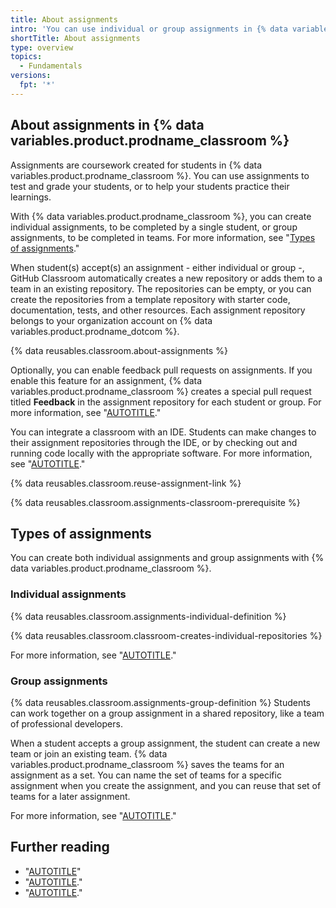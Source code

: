 ```yaml
---
title: About assignments
intro: 'You can use individual or group assignments in {% data variables.product.prodname_classroom %} to teach students and grade their work.'
shortTitle: About assignments
type: overview
topics: 
  - Fundamentals
versions:
  fpt: '*'
---
```


## About assignments in {% data variables.product.prodname_classroom %}

Assignments are coursework created for students in {% data variables.product.prodname_classroom %}. You can use assignments to test and grade your students, or to help your students practice their learnings.

With {% data variables.product.prodname_classroom %}, you can create individual assignments, to be completed by a single student, or group assignments, to be completed in teams. For more information, see "[Types of assignments](#types-of-assignments)."

When student(s) accept(s) an assignment - either individual or group -, GitHub Classroom automatically creates a new repository or adds them to a team in an existing repository. The repositories can be empty, or you can create the repositories from a template repository with starter code, documentation, tests, and other resources. Each assignment repository belongs to your organization account on {% data variables.product.prodname_dotcom %}.

{% data reusables.classroom.about-assignments %}

Optionally, you can enable feedback pull requests on assignments. If you enable this feature for an assignment, {% data variables.product.prodname_classroom %} creates a special pull request titled **Feedback** in the assignment repository for each student or group. For more information, see "[AUTOTITLE](/education/manage-coursework-with-github-classroom/teach-with-github-classroom/leave-feedback-with-pull-requests)."

You can integrate a classroom with an IDE. Students can make changes to their assignment repositories through the IDE, or by checking out and running code locally with the appropriate software. For more information, see "[AUTOTITLE](/education/manage-coursework-with-github-classroom/integrate-github-classroom-with-an-ide/integrate-github-classroom-with-an-ide)."

{% data reusables.classroom.reuse-assignment-link %}

{% data reusables.classroom.assignments-classroom-prerequisite %}

## Types of assignments 

You can create both individual assignments and group assignments with {% data variables.product.prodname_classroom %}.

### Individual assignments

{% data reusables.classroom.assignments-individual-definition %}

{% data reusables.classroom.classroom-creates-individual-repositories %}

For more information, see "[AUTOTITLE](/education/manage-coursework-with-github-classroom/teach-with-github-classroom/create-an-individual-assignment)."

### Group assignments

{% data reusables.classroom.assignments-group-definition %} Students can work together on a group assignment in a shared repository, like a team of professional developers.

When a student accepts a group assignment, the student can create a new team or join an existing team. {% data variables.product.prodname_classroom %} saves the teams for an assignment as a set. You can name the set of teams for a specific assignment when you create the assignment, and you can reuse that set of teams for a later assignment.

For more information, see "[AUTOTITLE](/education/manage-coursework-with-github-classroom/teach-with-github-classroom/create-a-group-assignment)."

## Further reading

- "[AUTOTITLE](/education/manage-coursework-with-github-classroom/teach-with-github-classroom/use-the-git-and-github-starter-assignment)"
- "[AUTOTITLE](/education/manage-coursework-with-github-classroom/teach-with-github-classroom/create-an-individual-assignment)."
- "[AUTOTITLE](/education/manage-coursework-with-github-classroom/teach-with-github-classroom/create-a-group-assignment)."
